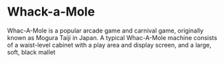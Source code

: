 # Whack-a-Mole
Whac-A-Mole is a popular arcade game and carnival game, originally known as Mogura Taiji in Japan. A typical Whac-A-Mole machine consists of a waist-level cabinet with a play area and display screen, and a large, soft, black mallet
